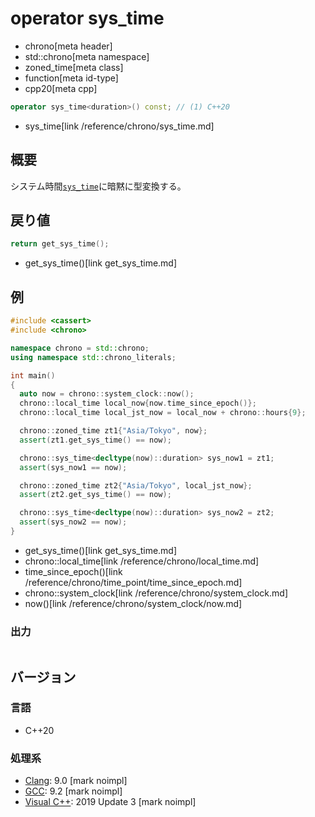 # operator sys_time
* chrono[meta header]
* std::chrono[meta namespace]
* zoned_time[meta class]
* function[meta id-type]
* cpp20[meta cpp]

```cpp
operator sys_time<duration>() const; // (1) C++20
```
* sys_time[link /reference/chrono/sys_time.md]

## 概要
システム時間[`sys_time`](/reference/chrono/sys_time.md)に暗黙に型変換する。


## 戻り値
```cpp
return get_sys_time();
```
* get_sys_time()[link get_sys_time.md]


## 例
```cpp example
#include <cassert>
#include <chrono>

namespace chrono = std::chrono;
using namespace std::chrono_literals;

int main()
{
  auto now = chrono::system_clock::now();
  chrono::local_time local_now{now.time_since_epoch()};
  chrono::local_time local_jst_now = local_now + chrono::hours{9};

  chrono::zoned_time zt1{"Asia/Tokyo", now};
  assert(zt1.get_sys_time() == now);

  chrono::sys_time<decltype(now)::duration> sys_now1 = zt1;
  assert(sys_now1 == now);

  chrono::zoned_time zt2{"Asia/Tokyo", local_jst_now};
  assert(zt2.get_sys_time() == now);

  chrono::sys_time<decltype(now)::duration> sys_now2 = zt2;
  assert(sys_now2 == now);
}
```
* get_sys_time()[link get_sys_time.md]
* chrono::local_time[link /reference/chrono/local_time.md]
* time_since_epoch()[link /reference/chrono/time_point/time_since_epoch.md]
* chrono::system_clock[link /reference/chrono/system_clock.md]
* now()[link /reference/chrono/system_clock/now.md]

### 出力
```
```

## バージョン
### 言語
- C++20

### 処理系
- [Clang](/implementation.md#clang): 9.0 [mark noimpl]
- [GCC](/implementation.md#gcc): 9.2 [mark noimpl]
- [Visual C++](/implementation.md#visual_cpp): 2019 Update 3 [mark noimpl]
